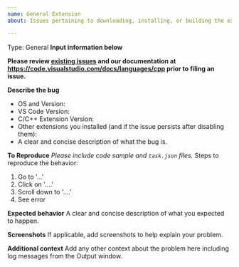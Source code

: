 ```yaml
---
name: General Extension
about: Issues pertaining to downloading, installing, or building the extension.

---
```


Type: General
**Input information below**

**Please review [existing issues](https://github.com/Microsoft/vscode-cpptools/issues) and our documentation at https://code.visualstudio.com/docs/languages/cpp prior to filing an issue.**

**Describe the bug**
- OS and Version:
- VS Code Version:
- C/C++ Extension Version:
- Other extensions you installed (and if the issue persists after disabling them):
- A clear and concise description of what the bug is.

**To Reproduce**
*Please include code sample and `task.json` files.*
Steps to reproduce the behavior:
1. Go to '...'
2. Click on '....'
3. Scroll down to '....'
4. See error

**Expected behavior**
A clear and concise description of what you expected to happen.

**Screenshots**
If applicable, add screenshots to help explain your problem.

**Additional context**
Add any other context about the problem here including log messages from the Output window.
